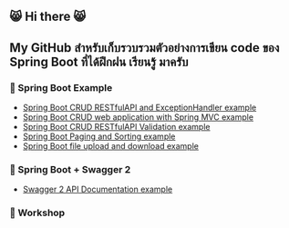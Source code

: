 ## :smile_cat: Hi there :smile_cat:
## My GitHub สำหรับเก็บรวบรวมตัวอย่างการเขียน code ของ Spring Boot ที่ได้ฝึกฝน เรียนรู้ มาครับ
<!--
**dsakda/dsakda** is a ✨ _special_ ✨ repository because its `README.md` (this file) appears on your GitHub profile.

Here are some ideas to get you started:

- 🔭 I’m currently working on ...
- 🌱 I’m currently learning ...
- 👯 I’m looking to collaborate on ...
- 🤔 I’m looking for help with ...
- 💬 Ask me about ...
- 📫 How to reach me: ...
- 😄 Pronouns: ...
- ⚡ Fun fact: ...
-->
### :green_heart: Spring Boot Example
* [Spring Boot CRUD RESTfulAPI and ExceptionHandler example](https://github.com/dsakda/Spring-Boot-CRUD-RESTfulAPI-and-ExceptionHandler-example)
* [Spring Boot CRUD web application with Spring MVC example](https://github.com/dsakda/Spring-Boot-CRUD-SpringMVC-example)
* [Spring Boot CRUD RESTfulAPI Validation example](https://github.com/dsakda/Spring-Boot-RESTfulAPI-Validation-example)
* [Spring Boot Paging and Sorting example](https://github.com/dsakda/Spring-Boot-Spring-Data-JPA-Paging-And-Sorting-example)
* [Spring Boot file upload and download example](https://github.com/dsakda/Spring-Boot-File-Upload-And-Download-example)

### :green_heart: Spring Boot + Swagger 2
* [Swagger 2 API Documentation example](https://github.com/dsakda/Swagger2-API-Documentation-example)
### :green_heart: Workshop
